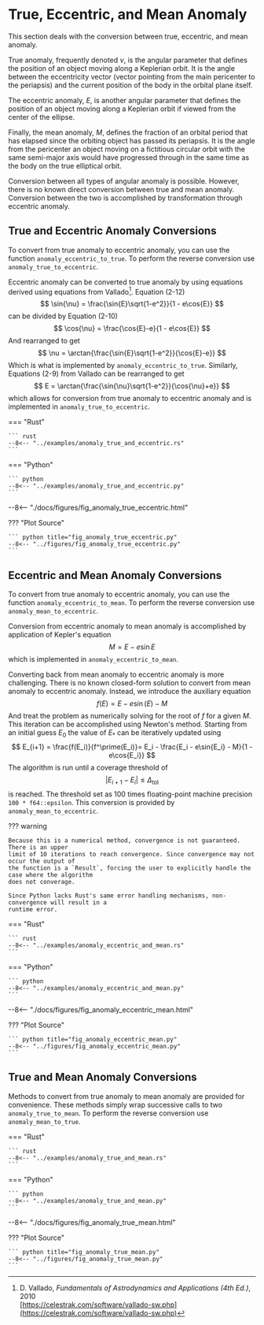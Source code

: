 # True, Eccentric, and Mean Anomaly

This section deals with the conversion between true, eccentric, and mean 
anomaly. 

True anomaly, frequently denoted $\nu$, is the angular parameter that defines 
the position of an object moving along a Keplerian orbit. It is the angle 
between the eccentricity vector (vector pointing from the main pericenter to 
the periapsis) and the current position of the body in the orbital plane itself.

The eccentric anomaly, $E$, is another angular parameter that defines the position 
of an object moving along a Keplerian orbit if viewed from the center of the 
ellipse. 

Finally, the mean anomaly, $M$, defines the fraction of an orbital period that has 
elapsed since the orbiting object has passed its periapsis. It is the angle 
from the pericenter an object moving on a fictitious circular orbit with the 
same semi-major axis would have progressed through in the same time as the 
body on the true elliptical orbit.

Conversion between all types of angular anomaly is possible. However, there is 
no known direct conversion between true and mean anomaly. Conversion between the two is 
accomplished by transformation through eccentric anomaly.

## True and Eccentric Anomaly Conversions

To convert from true anomaly to eccentric anomaly, you can use the function 
`anomaly_eccentric_to_true`. To perform the reverse conversion use 
`anomaly_true_to_eccentric`.

Eccentric anomaly can be converted to true anomaly by using equations derived using equations 
from Vallado[^1]. Equation (2-12)
$$
\sin{\nu} = \frac{\sin{E}\sqrt{1-e^2}}{1 - e\cos{E}}
$$
can be divided by Equation (2-10)
$$
\cos{\nu} =  \frac{\cos{E}-e}{1 - e\cos{E}}
$$
And rearranged to get
$$
\nu = \arctan{\frac{\sin{E}\sqrt{1-e^2}}{\cos{E}-e}}
$$
Which is what is implemented by `anomaly_eccentric_to_true`. Similarly, Equations (2-9) from 
Vallado can be rearranged to get
$$
E = \arctan{\frac{\sin{\nu}\sqrt{1-e^2}}{\cos{\nu}+e}}
$$
which allows for conversion from true anomaly to eccentric anomaly and is implemented in 
`anomaly_true_to_eccentric`.

=== "Rust"

    ``` rust
    --8<-- "../examples/anomaly_true_and_eccentric.rs"
    ```

=== "Python"

    ``` python
    --8<-- "../examples/anomaly_true_and_eccentric.py"
    ```

--8<-- "./docs/figures/fig_anomaly_true_eccentric.html"

??? "Plot Source"
    
    ``` python title="fig_anomaly_true_eccentric.py"
    --8<-- "../figures/fig_anomaly_true_eccentric.py"
    ```

## Eccentric and Mean Anomaly Conversions

To convert from true anomaly to eccentric anomaly, you can use the function
`anomaly_eccentric_to_mean`. To perform the reverse conversion use
`anomaly_mean_to_eccentric`. 

Conversion from eccentric anomaly to mean anomaly is accomplished by application of Kepler's 
equation
$$
M = E - e\sin{E}
$$
which is implemented in `anomaly_eccentric_to_mean`.

Converting back from mean anomaly to eccentric anomaly is more challenging.
There is no known closed-form solution to convert from mean anomaly to eccentric anomaly. 
Instead, we introduce the auxiliary equation
$$
f(E) = E - e\sin(E) - M
$$
And treat the problem as numerically solving for the root of $f$ for a given $M$. This iteration 
can be accomplished using Newton's method. Starting from an initial guess $E_0$ the value of 
$E_*$ can be iteratively updated using
$$
E_{i+1} = \frac{f(E_i)}{f^\prime(E_i)}= E_i - \frac{E_i - e\sin{E_i} - M}{1 - e\cos{E_i}}
$$
The algorithm is run until a coverage threshold of
$$
|E_{i+1} - E_i| \leq \Delta_{\text{tol}}
$$
is reached. The threshold set as 100 times floating-point machine precision `100 * f64::epsilon`.
This conversion is provided by `anomaly_mean_to_eccentric`.

??? warning

    Because this is a numerical method, convergence is not guaranteed. There is an upper 
    limit of 10 iterations to reach convergence. Since convergence may not occur the output of 
    the function is a `Result`, forcing the user to explicitly handle the case where the algorithm 
    does not converage.

    Since Python lacks Rust's same error handling mechanisms, non-convergence will result in a 
    runtime error.

=== "Rust"

    ``` rust
    --8<-- "../examples/anomaly_eccentric_and_mean.rs"
    ```

=== "Python"

    ``` python
    --8<-- "../examples/anomaly_eccentric_and_mean.py"
    ```

--8<-- "./docs/figures/fig_anomaly_eccentric_mean.html"

??? "Plot Source"

    ``` python title="fig_anomaly_eccentric_mean.py"
    --8<-- "../figures/fig_anomaly_eccentric_mean.py"
    ```

## True and Mean Anomaly Conversions

Methods to convert from true anomaly to mean anomaly are 
provided for convenience. These methods simply wrap successive calls to two 
`anomaly_true_to_mean`. To perform the reverse conversion use
`anomaly_mean_to_true`.

=== "Rust"

    ``` rust
    --8<-- "../examples/anomaly_true_and_mean.rs"
    ```

=== "Python"

    ``` python
    --8<-- "../examples/anomaly_true_and_mean.py"
    ```

--8<-- "./docs/figures/fig_anomaly_true_mean.html"

??? "Plot Source"

    ``` python title="fig_anomaly_true_mean.py"
    --8<-- "../figures/fig_anomaly_true_mean.py"
    ```

[^1]: D. Vallado, *Fundamentals of Astrodynamics and Applications (4th Ed.)*, 2010  
[https://celestrak.com/software/vallado-sw.php](https://celestrak.com/software/vallado-sw.php)